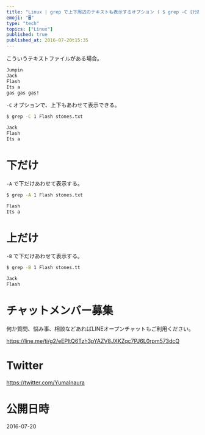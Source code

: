 ```yaml
---
title: "Linux | grep で上下周辺のテキストも表示するオプション ( $ grep -C [行数] )"
emoji: "🖥"
type: "tech"
topics: ["Linux"]
published: true
published_at: 2016-07-20t15:35
---
```


こういうテキストファイルがある場合。

```stones.txt
Jumpin
Jack
Flash
Its a
gas gas gas!
```

`-C` オプションで、上下もあわせて表示できる。

```bash
$ grep -C 1 Flash stones.txt

Jack
Flash
Its a
```

# 下だけ

`-A` で下だけあわせて表示する。
 
```bash
$ grep -A 1 Flash stones.txt

Flash
Its a
```

# 上だけ

`-B` で下だけあわせて表示する。

```bash
$ grep -B 1 Flash stones.tt

Jack
Flash
```








<!-- Update From Qiita API -->

# チャットメンバー募集


何か質問、悩み事、相談などあればLINEオープンチャットもご利用ください。

https://line.me/ti/g2/eEPltQ6Tzh3pYAZV8JXKZqc7PJ6L0rpm573dcQ





# Twitter


https://twitter.com/YumaInaura


<!-- Update From Qiita API -->



# 公開日時

2016-07-20
